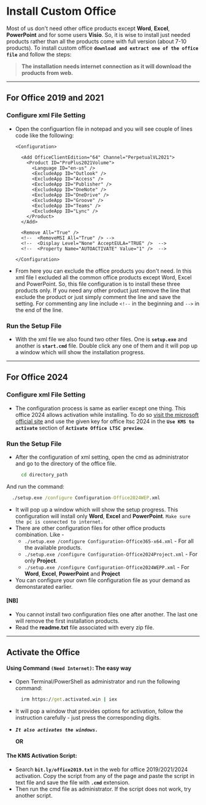 # Install Custom Office
Most of us don't need other office products except **Word**, **Excel**, **PowerPoint** and for some users **Visio**. So, it is wise to install just needed products rather than all the products come with full version (about 7-10 products). To install custom office **`download and extract one of the office file`** and follow the steps:

> **The installation needs internet connection as it will download the products from web.**

---

## **For Office 2019 and 2021**
### Configure xml File Setting
- Open the configuartion file in notepad and you will see couple of lines code like the following:
  ```code
  <Configuration>

    <Add OfficeClientEdition="64" Channel="PerpetualVL2021">
      <Product ID="ProPlus2021Volume">
        <Language ID="en-us" />
        <ExcludeApp ID="Outlook" />
        <ExcludeApp ID="Access" />
        <ExcludeApp ID="Publisher" />
        <ExcludeApp ID="OneNote" />
        <ExcludeApp ID="OneDrive" />
        <ExcludeApp ID="Groove" />
        <ExcludeApp ID="Teams" />
        <ExcludeApp ID="Lync" />
      </Product>
    </Add>

    <Remove All="True" />
    <!--  <RemoveMSI All="True" /> -->
    <!--  <Display Level="None" AcceptEULA="TRUE" />  -->
    <!--  <Property Name="AUTOACTIVATE" Value="1" />  -->

  </Configuration>
  ```
- From here you can exclude the office products you don't need. In this xml file I excluded all the common office products except Word, Excel and PowerPoint. So, this file configuration is to install these three products only. If you need any other product just remove the line that exclude the product or just simply comment the line and save the setting. For commenting any line include `<!--` in the beginning and `-->` in the end of the line.

### Run the Setup File
- With the xml file we also found two other files. One is **`setup.exe`** and another is **`start.cmd`** file. Double click any one of them and it will pop up a window which will show the installation progress.

---

## **For Office 2024**
### Configure xml File Setting
- The configuration process is same as earlier except one thing. This office 2024 allows activation while installing. To do so [visit the microsoft official site](https://learn.microsoft.com/en-us/office/ltsc/preview/install-ltsc-preview) and use the given key for office ltsc 2024 in the **`Use KMS to activate`** section of **`Activate Office LTSC preview`**.
### Run the Setup File
- After the configuration of xml setting, open the cmd as administrator and go to the directory of the office file.
  ```cmd
    cd directory_path
  ```
And run the command:
  ```cmd
    ./setup.exe /configure Configuration-Office2024WEP.xml
  ```
- It will pop up a window which will show the setup progress. This configuration will install only **Word**, **Excel** and **PowerPoint**. `Make sure the pc is connected to internet.`
- There are other configuration files for other office products combination. Like -
  - `./setup.exe /configure Configuration-Office365-x64.xml` - For all the available products.
  - `./setup.exe /configure Configuration-Office2024Project.xml` - For only **Project**.
  - `./setup.exe /configure Configuration-Office2024WEPP.xml` - For **Word**, **Excel**, **PowerPoint** and **Project**
- You can configure your own file configuration file as your demand as demonstarated earlier.

#### [NB]
- You cannot install two configuration files one after another. The last one will remove the first installation products.
- Read the **readme.txt** file associated with every zip file.

---


## Activate the Office

#### Using Command `(Need Internet)`: The easy way
- Open Terminal/PowerShell as administrator and run the following command: 
  ```cmd
    irm https://get.activated.win | iex
  ```
- It will pop a window that provides options for activation, follow the instruction carefully - just press the corresponding digits.
- ***`It also activates the windows.`***
  
  **OR**

#### **The KMS Activation Script:** 
- Search **`bit.ly/office2019.txt`** in the web for office 2019/2021/2024 activation. Copy the script from any of the page and paste the script in text file and save the file with **`.cmd`** extension.
- Then run the cmd file as administrator. If the script does not work, try another script.